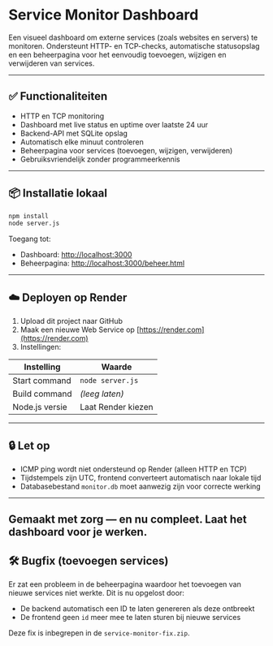 # Service Monitor Dashboard

Een visueel dashboard om externe services (zoals websites en servers) te monitoren. Ondersteunt HTTP- en TCP-checks, automatische statusopslag en een beheerpagina voor het eenvoudig toevoegen, wijzigen en verwijderen van services.

---

## ✅ Functionaliteiten

- HTTP en TCP monitoring
- Dashboard met live status en uptime over laatste 24 uur
- Backend-API met SQLite opslag
- Automatisch elke minuut controleren
- Beheerpagina voor services (toevoegen, wijzigen, verwijderen)
- Gebruiksvriendelijk zonder programmeerkennis

---

## 📦 Installatie lokaal

```bash
npm install
node server.js
```

Toegang tot:
- Dashboard: [http://localhost:3000](http://localhost:3000)
- Beheerpagina: [http://localhost:3000/beheer.html](http://localhost:3000/beheer.html)

---

## ☁️ Deployen op Render

1. Upload dit project naar GitHub
2. Maak een nieuwe Web Service op [https://render.com](https://render.com)
3. Instellingen:

| Instelling        | Waarde              |
|-------------------|---------------------|
| Start command     | `node server.js`    |
| Build command     | *(leeg laten)*      |
| Node.js versie    | Laat Render kiezen  |

---

## 🔒 Let op

- ICMP ping wordt niet ondersteund op Render (alleen HTTP en TCP)
- Tijdstempels zijn UTC, frontend converteert automatisch naar lokale tijd
- Databasebestand `monitor.db` moet aanwezig zijn voor correcte werking

---

Gemaakt met zorg — en nu compleet. Laat het dashboard voor je werken.
---

## 🛠 Bugfix (toevoegen services)

Er zat een probleem in de beheerpagina waardoor het toevoegen van nieuwe services niet werkte. Dit is nu opgelost door:
- De backend automatisch een ID te laten genereren als deze ontbreekt
- De frontend geen `id` meer mee te laten sturen bij nieuwe services

Deze fix is inbegrepen in de `service-monitor-fix.zip`.
